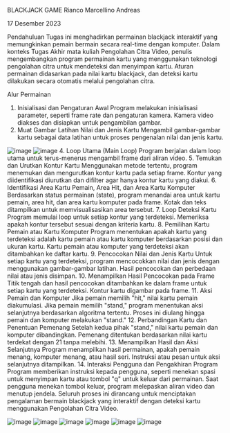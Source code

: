 
BLACKJACK GAME
Rianco Marcellino Andreas

17 Desember 2023

Pendahuluan
Tugas ini menghadirkan permainan blackjack interaktif yang memungkinkan pemain bermain secara real-time dengan komputer. Dalam konteks Tugas Akhir mata kuliah Pengolahan Citra Video, penulis mengembangkan program permainan kartu yang menggunakan teknologi pengolahan citra untuk mendeteksi dan menyimpan kartu. Aturan permainan didasarkan pada nilai kartu blackjack, dan deteksi kartu dilakukan secara otomatis melalui pengolahan citra.

Alur Permainan
1. Inisialisasi dan Pengaturan Awal
Program melakukan inisialisasi parameter, seperti frame rate dan pengaturan kamera.
Kamera video diakses dan disiapkan untuk pengambilan gambar.
2. Muat Gambar Latihan Nilai dan Jenis Kartu
Mengambil gambar-gambar kartu sebagai data latihan untuk proses pengenalan nilai dan jenis kartu.

![image](https://github.com/marcelaritonang/DetectionCard_OPENCV/assets/62584017/59b605a6-5a0e-4fba-b09e-57a0b68db7b7)
![image](https://github.com/marcelaritonang/DetectionCard_OPENCV/assets/62584017/b920d964-4ffd-409e-bfcf-f1b6870b585b)
4. Loop Utama (Main Loop)
Program berjalan dalam loop utama untuk terus-menerus mengambil frame dari aliran video.
5. Temukan dan Urutkan Kontur Kartu
Menggunakan metode tertentu, program menemukan dan mengurutkan kontur kartu pada setiap frame.
Kontur yang diidentifikasi diurutkan dan difilter agar hanya kontur kartu yang diakui.
6. Identifikasi Area Kartu Pemain, Area Hit, dan Area Kartu Komputer
Berdasarkan status permainan (state), program menandai area untuk kartu pemain, area hit, dan area kartu komputer pada frame.
Kotak dan teks ditampilkan untuk memvisualisasikan area tersebut.
7. Loop Deteksi Kartu
Program memulai loop untuk setiap kontur yang terdeteksi.
Memeriksa apakah kontur tersebut sesuai dengan kriteria kartu.
8. Pemilihan Kartu Pemain atau Kartu Komputer
Program menentukan apakah kartu yang terdeteksi adalah kartu pemain atau kartu komputer berdasarkan posisi dan ukuran kartu.
Kartu pemain atau komputer yang terdeteksi akan ditambahkan ke daftar kartu.
9. Pencocokan Nilai dan Jenis Kartu
Untuk setiap kartu yang terdeteksi, program mencocokkan nilai dan jenis dengan menggunakan gambar-gambar latihan.
Hasil pencocokan dan perbedaan nilai atau jenis disimpan.
10. Menampilkan Hasil Pencocokan pada Frame
Titik tengah dan hasil pencocokan ditambahkan ke dalam frame untuk setiap kartu yang terdeteksi.
Kontur kartu digambar pada frame.
11. Aksi Pemain dan Komputer
Jika pemain memilih "hit," nilai kartu pemain diakumulasi.
Jika pemain memilih "stand," program menentukan aksi selanjutnya berdasarkan algoritma tertentu.
Proses ini diulang hingga pemain dan komputer melakukan "stand."
12. Perbandingan Kartu dan Penentuan Pemenang
Setelah kedua pihak "stand," nilai kartu pemain dan komputer dibandingkan.
Pemenang ditentukan berdasarkan nilai kartu terdekat dengan 21 tanpa melebihi.
13. Menampilkan Hasil dan Aksi Selanjutnya
Program menampilkan hasil permainan, apakah pemain menang, komputer menang, atau hasil seri.
Instruksi atau pesan untuk aksi selanjutnya ditampilkan.
14. Interaksi Pengguna dan Pengakhiran Program
Program memberikan instruksi kepada pengguna, seperti menekan spasi untuk menyimpan kartu atau tombol "q" untuk keluar dari permainan.
Saat pengguna menekan tombol keluar, program melepaskan aliran video dan menutup jendela.
Seluruh proses ini dirancang untuk menciptakan pengalaman bermain blackjack yang interaktif dengan deteksi kartu menggunakan Pengolahan Citra Video.

![image](https://github.com/marcelaritonang/DetectionCard_OPENCV/assets/62584017/46de7b7c-36b5-458d-9768-529a13e3b50d)
![image](https://github.com/marcelaritonang/DetectionCard_OPENCV/assets/62584017/ccda650c-95c3-47a3-ac38-585eb7897b47)
![image](https://github.com/marcelaritonang/DetectionCard_OPENCV/assets/62584017/a86da1c9-cf9e-4bf8-8b58-078e6c5de582)
![image](https://github.com/marcelaritonang/DetectionCard_OPENCV/assets/62584017/6bb628b2-79a8-414c-8179-ccf6eb781170)
![image](https://github.com/marcelaritonang/DetectionCard_OPENCV/assets/62584017/51348ba2-2c96-462f-ba20-5a0d65c083d1)
![image](https://github.com/marcelaritonang/DetectionCard_OPENCV/assets/62584017/f971a835-bc39-44b5-94b4-24209fabd3dd)<a name="br1"></a> 








